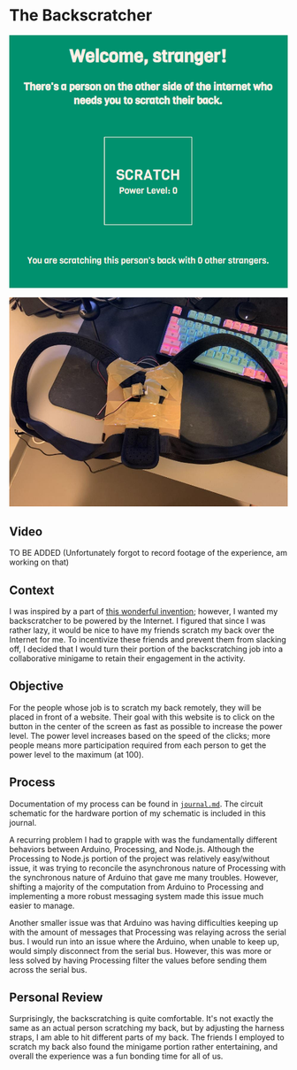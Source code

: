 # The Backscratcher

![](media/backscratcher.png)

![](media/harnessfront.jpg)

## Video

TO BE ADDED (Unfortunately forgot to record footage of the experience, am working on that)

## Context

I was inspired by a part of [this wonderful invention](https://spongebob.fandom.com/wiki/Automatic_Back_Scratcher,_Hair_Comber,_Nose_Picker,_and_Ukulele_Tuner_9000); however, I wanted my backscratcher to be powered by the Internet. I figured that since I was rather lazy, it would be nice to have my friends scratch my back over the Internet for me. To incentivize these friends and prevent them from slacking off, I decided that I would turn their portion of the backscratching job into a collaborative minigame to retain their engagement in the activity.

## Objective

For the people whose job is to scratch my back remotely, they will be placed in front of a website. Their goal with this website is to click on the button in the center of the screen as fast as possible to increase the power level. The power level increases based on the speed of the clicks; more people means more participation required from each person to get the power level to the maximum (at 100).

## Process

Documentation of my process can be found in [`journal.md`](journal.md). The circuit schematic for the hardware portion of my schematic is included in this journal.

A recurring problem I had to grapple with was the fundamentally different behaviors between Arduino, Processing, and Node.js. Although the Processing to Node.js portion of the project was relatively easy/without issue, it was trying to reconcile the asynchronous nature of Processing with the synchronous nature of Arduino that gave me many troubles. However, shifting a majority of the computation from Arduino to Processing and implementing a more robust messaging system made this issue much easier to manage.

Another smaller issue was that Arduino was having difficulties keeping up with the amount of messages that Processing was relaying across the serial bus. I would run into an issue where the Arduino, when unable to keep up, would simply disconnect from the serial bus. However, this was more or less solved by having Processing filter the values before sending them across the serial bus.

## Personal Review

Surprisingly, the backscratching is quite comfortable. It's not exactly the same as an actual person scratching my back, but by adjusting the harness straps, I am able to hit different parts of my back. The friends I employed to scratch my back also found the minigame portion rather entertaining, and overall the experience was a fun bonding time for all of us.
